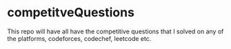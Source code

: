 # competitveQuestions
This repo will have all have the competitive questions that I solved on any of the platforms, codeforces, codechef, leetcode etc.
